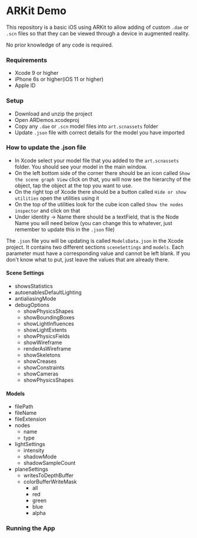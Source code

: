 # ARKit Demo

This repository is a basic iOS using ARKit to allow adding of custom `.dae` or `.scn` files so that they can be viewed through a device in augmented reality.

No prior knowledge of any code is required.

### Requirements

- Xcode 9 or higher
- iPhone 6s or higher(iOS 11 or higher)
- Apple ID

### Setup

- Download and unzip the project
- Open ARDemos.xcodeproj
- Copy any `.dae` or `.scn` model files into `art.scnassets` folder
- Update `.json` file with correct details for the model you have imported

### How to update the .json file

- In Xcode select your model file that you added to the `art.scnassets` folder. You should see your model in the main window.
- On the left bottom side of the corner there should be an icon called `Show the scene graph View` click on that, you will now see the hierarchy of the object, tap the object at the top you want to use.
- On the right top of Xcode there should be a button called `Hide or show utilities` open the utilities using it
- On the top of the utilities look for the cube icon called `Show the nodes inspector` and click on that
- Under identity -> Name there should be a textField, that is the Node Name you will need below (you can change this to whatever, just remember to update this in the `.json` file)

<blockquote class="imgur-embed-pub" lang="en" data-id="a/fdgfe">
  <a href="//imgur.com/fdgfe"></a>
</blockquote>
<script async src="//s.imgur.com/min/embed.js" charset="utf-8"></script>

The `.json` file you will be updating is called `ModelsData.json` in the Xcode project. It contains two different sections `sceneSettings` and `models`. Each parameter must have a corresponding value and cannot be left blank. If you don't know what to put, just leave the values that are already there.

#### Scene Settings

- showsStatistics
- autoenablesDefaultLighting
- antialiasingMode
- debugOptions
  - showPhysicsShapes
  - showBoundingBoxes
  - showLightInfluences
  - showLightExtents
  - showPhysicsFields
  - showWireframe
  - renderAsWireframe
  - showSkeletons
  - showCreases
  - showConstraints
  - showCameras
  - showPhysicsShapes

#### Models

- filePath
- fileName
- fileExtension
- nodes
  - name
  - type
- lightSettings
  - intensity
  - shadowMode
  - shadowSampleCount
- planeSettings
  - writesToDepthBuffer
  - colorBufferWriteMask
    - all
    - red
    - green
    - blue
    - alpha

### Running the App
